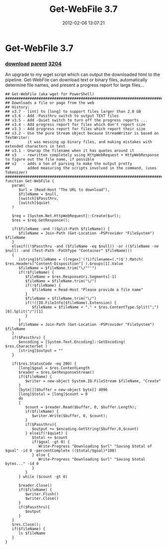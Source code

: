 ﻿---
pid:            3203
parent:         417
children:       3204
poster:         BillBarry
title:          Get-WebFile 3.7
date:           2012-02-06 13:07:21
description:    An upgrade to my wget script which can output the downloaded html to the pipeline. Get-WebFile can download text or binary files, automatically determine file names, and present a progress report for large files...
format:         posh
---

# Get-WebFile 3.7

### [download](3203.ps1) [parent](417.md) [3204](3204.md)

An upgrade to my wget script which can output the downloaded html to the pipeline. Get-WebFile can download text or binary files, automatically determine file names, and present a progress report for large files...

```posh
## Get-WebFile (aka wget for PowerShell)
##############################################################################################################
## Downloads a file or page from the web
## History:
## v3.7 - [int] to [long] to support files larger than 2.0 GB
## v3.6 - Add -Passthru switch to output TEXT files 
## v3.5 - Add -Quiet switch to turn off the progress reports ...
## v3.4 - Add progress report for files which don't report size
## v3.3 - Add progress report for files which report their size
## v3.2 - Use the pure Stream object because StreamWriter is based on TextWriter:
##        it was messing up binary files, and making mistakes with extended characters in text
## v3.1 - Unwrap the filename when it has quotes around it
## v3   - rewritten completely using HttpWebRequest + HttpWebResponse to figure out the file name, if possible
## v2   - adds a ton of parsing to make the output pretty
##        added measuring the scripts involved in the command, (uses Tokenizer)
##############################################################################################################
function Get-WebFile {
   param( 
      $url = (Read-Host "The URL to download"),
      $fileName = $null,
      [switch]$Passthru,
      [switch]$quiet
   )
   
   $req = [System.Net.HttpWebRequest]::Create($url);
   $res = $req.GetResponse();
 
   if($fileName -and !(Split-Path $fileName)) {
      $fileName = Join-Path (Get-Location -PSProvider "FileSystem") $fileName
   } 
   elseif((!$Passthru -and ($fileName -eq $null)) -or (($fileName -ne $null) -and (Test-Path -PathType "Container" $fileName)))
   {
      [string]$fileName = ([regex]'(?i)filename=(.*)$').Match( $res.Headers["Content-Disposition"] ).Groups[1].Value
      $fileName = $fileName.trim("\/""'")
      if(!$fileName) {
         $fileName = $res.ResponseUri.Segments[-1]
         $fileName = $fileName.trim("\/")
         if(!$fileName) { 
            $fileName = Read-Host "Please provide a file name"
         }
         $fileName = $fileName.trim("\/")
         if(!([IO.FileInfo]$fileName).Extension) {
            $fileName = $fileName + "." + $res.ContentType.Split(";")[0].Split("/")[1]
         }
      }
      $fileName = Join-Path (Get-Location -PSProvider "FileSystem") $fileName
   }
   if($Passthru) {
      $encoding = [System.Text.Encoding]::GetEncoding( $res.CharacterSet )
      [string]$output = ""
   }
 
   if($res.StatusCode -eq 200) {
      [long]$goal = $res.ContentLength
      $reader = $res.GetResponseStream()
      if($fileName) {
         $writer = new-object System.IO.FileStream $fileName, "Create"
      }
      [byte[]]$buffer = new-object byte[] 4096
      [long]$total = [long]$count = 0
      do
      {
         $count = $reader.Read($buffer, 0, $buffer.Length);
         if($fileName) {
            $writer.Write($buffer, 0, $count);
         } 
         if($Passthru){
            $output += $encoding.GetString($buffer,0,$count)
         } elseif(!$quiet) {
            $total += $count
            if($goal -gt 0) {
               Write-Progress "Downloading $url" "Saving $total of $goal" -id 0 -percentComplete (($total/$goal)*100)
            } else {
               Write-Progress "Downloading $url" "Saving $total bytes..." -id 0
            }
         }
      } while ($count -gt 0)
      
      $reader.Close()
      if($fileName) {
         $writer.Flush()
         $writer.Close()
      }
      if($Passthru){
         $output
      }
   }
   $res.Close(); 
   if($fileName) {
      ls $fileName
   }
}
```
